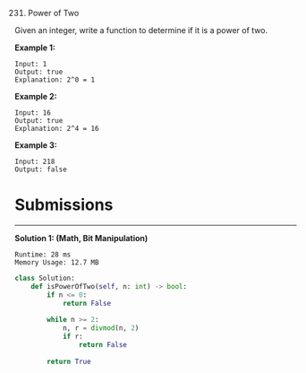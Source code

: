 231. Power of Two

Given an integer, write a function to determine if it is a power of two.

**Example 1:**
```
Input: 1
Output: true 
Explanation: 2^0 = 1
```

**Example 2:**
```
Input: 16
Output: true
Explanation: 2^4 = 16
```

**Example 3:**
```
Input: 218
Output: false
```

# Submissions
---
**Solution 1: (Math, Bit Manipulation)**
```
Runtime: 28 ms
Memory Usage: 12.7 MB
```
```python
class Solution:
    def isPowerOfTwo(self, n: int) -> bool:
        if n <= 0:
            return False
        
        while n >= 2:
            n, r = divmod(n, 2)
            if r:
                return False
        
        return True
```